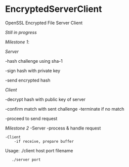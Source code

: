 EncryptedServerClient
=====================

OpenSSL Encrypted File Server Client

*Still in progress*

*Milestone 1*:

_Server_

  -hash challenge using sha-1

  -sign hash with private key

  -send encrypted hash

_*Client*_

  -decrypt hash with public key of server

  -confirm match with sent challenge
    -terminate if no match

  -proceed to send request


*Milestone 2*
-Server
    -process & handle request
  
    -Client
        -if receive, prepare buffer
    



Usage: ./client host port filename

       ./server port
       

